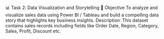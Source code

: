 📊 Task 2: Data Visualization and Storytelling
🧠 Objective
To analyze and visualize sales data using Power BI / Tableau and build a compelling data story that highlights key business insights.
Description: This dataset contains sales records including fields like Order Date, Region, Category, Sales, Profit, Discount etc.
